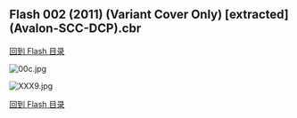 ## Flash 002 (2011) (Variant Cover Only) [extracted] (Avalon-SCC-DCP).cbr


[回到 Flash 目录](https://github.com/alicewish/markdown/blob/master/series/Flash.md)


![00c.jpg](https://wx1.sinaimg.cn/large/6a9fdecagy1fq337tvbbij20tu19ugx8.jpg)

![XXX9.jpg](https://wx1.sinaimg.cn/large/6a9fdecagy1fq32b1moe9j20v00m8tcq.jpg)

[回到 Flash 目录](https://github.com/alicewish/markdown/blob/master/series/Flash.md)

